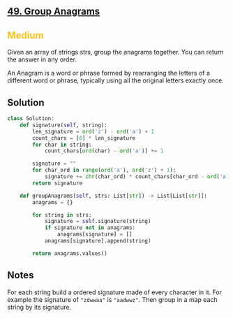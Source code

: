 ## [49. Group Anagrams](https://leetcode.com/problems/group-anagrams/)

<h2 style="color:#fac31d">Medium</h2>
Given an array of strings strs, group the anagrams together. You can return the answer in any order.

An Anagram is a word or phrase formed by rearranging the letters of a different word or phrase, typically using all the original letters exactly once.

## Solution
```python
class Solution:
    def signature(self, string):
        len_signature = ord('z') - ord('a') + 1
        count_chars = [0] * len_signature
        for char in string:
            count_chars[ord(char) - ord('a')] += 1

        signature = ""
        for char_ord in range(ord('a'), ord('z') + 1):
            signature += chr(char_ord) * count_chars[char_ord - ord('a')]
        return signature

    def groupAnagrams(self, strs: List[str]) -> List[List[str]]:
        anagrams = {}

        for string in strs:
            signature = self.signature(string)
            if signature not in anagrams:
                anagrams[signature] = []
            anagrams[signature].append(string)

        return anagrams.values()
```

## Notes
For each string build a ordered signature made of every character in it. For example the signature of `"zdwwaa"` is `"aadwwz"`. Then group in a map each string by its signature.
